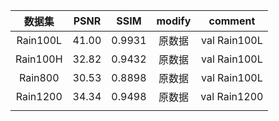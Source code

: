 |  数据集  | PSNR  |  SSIM  | modify |   comment    |
| :------: | :---: | :----: | :----: | :----------: |
| Rain100L | 41.00 | 0.9931 | 原数据 | val Rain100L |
| Rain100H | 32.82 | 0.9432 | 原数据 | val Rain100L |
| Rain800  | 30.53 | 0.8898 | 原数据 | val Rain100L |
| Rain1200 | 34.34 | 0.9498 | 原数据 | val Rain1200 |
|          |       |        |        |              |

